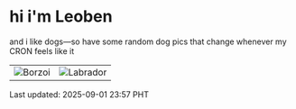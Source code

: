 # hi i'm Leoben

and i like dogs—so have some random dog pics that change whenever my CRON feels like it

|  |  |
|--------|----------|
| ![Borzoi](https://random-dog-vercel.vercel.app/api/random-borzoi?v=1756742244) | ![Labrador](https://random-dog-vercel.vercel.app/api/random-labrador?v=1756742244) |

Last updated: 2025-09-01 23:57 PHT
